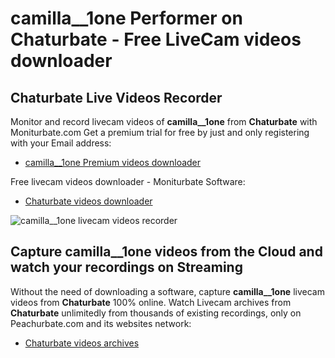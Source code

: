 # camilla__1one Performer on Chaturbate - Free LiveCam videos downloader

## Chaturbate Live Videos Recorder

Monitor and record livecam videos of **camilla__1one** from **Chaturbate** with Moniturbate.com
Get a premium trial for free by just and only registering with your Email address:
* [camilla__1one Premium videos downloader](https://moniturbate.com/request-demo-licence-key.html)

Free livecam videos downloader - Moniturbate Software:
* [Chaturbate videos downloader](https://moniturbate.com/moniturbate-download-software.html)

![camilla__1one livecam videos recorder](https://peachurnet.com/templates/moniturbate-software.png)


## Capture camilla__1one videos from the Cloud and watch your recordings on Streaming

Without the need of downloading a software, capture **camilla__1one** livecam videos from **Chaturbate** 100% online.
Watch Livecam archives from **Chaturbate** unlimitedly from thousands of existing recordings, only on Peachurbate.com and its websites network:
* [Chaturbate videos archives](https://peachurnet.com/)